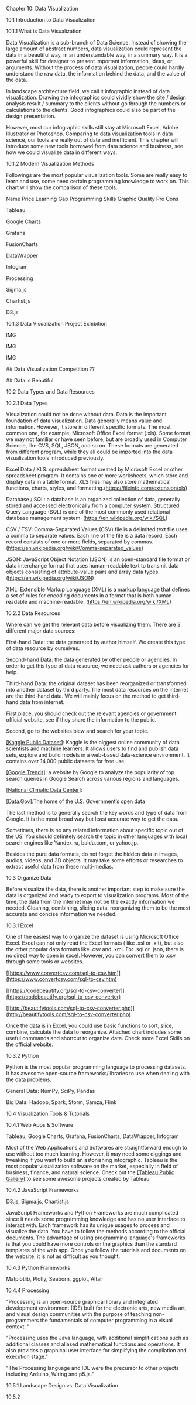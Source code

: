 Chapter 10: Data Visualization

10.1 Introduction to Data Visualization

10.1.1 What is Data Visualization

Data Visualization is a sub-branch of Data Science. Instead of showing the large amount of abstract numbers, data visualization could represent the data in a beautiful way, in an understandable way, in a summary way. It is a powerful skill for designer to present important information, ideas, or arguments. Without the process of data visualization, people could hardly understand the raw data, the information behind the data, and the value of the data. 

In landscape architecture field, we call it infographic instead of data visualization. Drawing the infographics could vividly show the site / design analysis result / summary to the clients without go through the numbers or calculations to the clients. Good infographics could also be part of the design presentation. 

However, most our infographic skills still stay at Microsoft Excel, Adobe Illustrator or Photoshop. Comparing to data visualization tools in data science, our tools are really out of date and inefficient. This chapter will introduce some new tools borrowed from data science and business, see how we could visualize data in different ways.



10.1.2 Modern Visualization Methods

Followings are the most popular visualization tools. Some are really easy to learn and use, some need certain programming knowledge to work on.  This chart will show the comparison of these tools.

Name                       Price                            Learning Gap                  Programming Skills                        Graphic Quality                  Pro                  Cons

Tableau

Google Charts

Grafana

FusionCharts

DataWrapper

Infogram

Processing

Sigma.js

Chartist.js

D3.js



10.1.3 Data Visualization Project Exhibition

IMG

IMG

IMG

\## Data Visualization Competition ??

\## Data is Beautiful



10.2 Data Types and Data Resources

10.2.1 Data Types

Visualization could not be done without data. Data is the important foundation of data visualization. Data generally means value and information. However, it store in different specific formats. The most common one, for example, Microsoft Office Excel format (.xls). Some format we may not familiar or have seen before, but are broadly used in Computer Science, like CVS, SQL, JSON, and so on. These formats are generated from different program, while they all could be imported into the data visualization tools introduced previously. 

Excel Data / XLS: spreadsheet format created by Microsoft Excel or other spreadsheet program. It contains one or more worksheets, which store and display data in a table format. XLS files may also store mathematical functions, charts, styles, and formatting.(https://fileinfo.com/extension/xls)

Database / SQL: a database is an organized collection of data, generally stored and accessed electronically from a computer system. Structured Query Language (SQL) is one of the most commonly used relational database management system. (https://en.wikipedia.org/wiki/SQL)

CSV / TSV: Comma-Separated Values (CSV) file is a delimited text file uses a comma to separate values. Each line of the file is a data record. Each record consists of one or more fields, separated by commas. (https://en.wikipedia.org/wiki/Comma-separated_values)

JSON: JavaScript Object Notation (JSON) is an open-standard file format or data interchange format that uses human-readable text to transmit data objects consisting of attribute-value pairs and array data types. (https://en.wikipedia.org/wiki/JSON)

XML: Extensible Markup Language (XML) is a markup language that defines a set of rules for encoding documents in a format that is both human-readable and machine-readable. (https://en.wikipedia.org/wiki/XML)



10.2.2 Data Resources

Where can we get the relevant data before visualizing them. There are 3 different major data sources:

First-hand Data: the data generated by author himself. We create this type of data resource by ourselves.

Second-hand Data: the data generated by other people or agencies. In order to get this type of data resource, we need ask authors or agencies for help.

Third-hand Data: the original dataset has been reorganized or transformed into another dataset by third party. The most data resources on the internet are the third-hand data. We will mainly focus on the method to get third-hand data from internet.

First place, you should check out the relevant agencies or government official website, see if they share the information to the public.   

Second, go to the websites blew and search for your topic.

[[Kaggle Public Dataset]](https://www.kaggle.com/datasets): Kaggle is the biggest online community of data scientists and machine learners. It allows users to find and publish data sets, explore and build models in a web-based data-science environment. It contains over 14,000 public datasets for free use. 

[[Google Trends]](https://trends.google.com/trends/explore): a website by Google to analyze the popularity of top search queries in Google Search across various regions and languages. 

[[National Climatic Data Center]](https://www.ncdc.noaa.gov/data-access/quick-links):

[[Data.Gov]](https://www.data.gov/):The home of the U.S. Government’s open data

The last method is to generally search the key words and type of data from Google. It is the most broad way but least accurate way to get the data. 

Sometimes, there is no any related information about specific topic out of the US. You should definitely search the topic in other languages with local search engines like Yandex.ru, baidu.com, or yahoo.jp.

Besides the pure data formats, do not forget the hidden data in images, audios, videos, and 3D objects. It may take some efforts or researches to extract useful data from these multi-medias. 



10.3 Organize Data

Before visualize the data, there is another important step to make sure the data is organized and ready to export to visualization programs. Most of the time, the data from the internet may not be the exactly information we needed. Cleaning, combining, slicing data, reorganizing them to be the most accurate and concise information we needed. 

10.3.1 Excel

One of the easiest way to organize the dataset is using Microsoft Office Excel. Excel can not only read the Excel formats ( like .xsl or .xlt), but also the other popular data formats like .csv and .xml. For .sql or .json, there is no direct way to open in excel. However, you can convert them to .csv through some tools or websites. 

[[https://www.convertcsv.com/sql-to-csv.htm]](https://www.convertcsv.com/sql-to-csv.htm)

[[https://codebeautify.org/sql-to-csv-converter]](https://codebeautify.org/sql-to-csv-converter)

[[http://beautifytools.com/sql-to-csv-converter.php]](http://beautifytools.com/sql-to-csv-converter.php)

Once the data is in Excel, you could use basic functions to sort, slice, combine, calculate the data to reorganize. Attached chart includes some useful commands and shortcut to organize data. Check more Excel Skills on the official website.

10.3.2 Python

Python is the most popular programming language to processing datasets. It has awesome open-source frameworks/libraries to use when dealing with the data problems. 

General Data: NumPy, SciPy, Pandas

Big Data: Hadoop, Spark, Storm, Samza, Flink



10.4 Visualization Tools & Tutorials

10.4.1 Web Apps & Software

Tableau, Google Charts, Grafana, FusionCharts, DataWrapper, Infogram

Most of the Web Applications and Softwares are straightforward enough to use without too much learning. However, it may need some diggings and tweaking if you want to build an astonishing infographic. Tableau is the most popular visualization software on the market, especially in field of business, finance, and natural science. Check out the [[Tableau Public Gallery]](https://public.tableau.com/en-us/gallery/?tab=viz-of-the-day&type=viz-of-the-day) to see some awesome projects created by Tableau. 

10.4.2 JavaScript Frameworks

D3.js, Sigma.js, Chartist.js

JavaScript Frameworks and Python Frameworks are much complicated since it needs some programming knowledge and has no user interface to interact with. Each framework has its unique usages to process and visualize the data. You have to follow the methods according to the official documents. The advantage of using programming language's frameworks is that you could have more controls on the graphics than the standard templates of the web app. Once you follow the tutorials and documents on the website, it is not as difficult as you thought.

10.4.3 Python Frameworks

Matplotlib, Plotly, Seaborn, ggplot, Altair

10.4.4 Processing

"Processing is an open-source graphical library and integrated development environment (IDE) built for the electronic arts, new media art, and visual design communities with the purpose of teaching non-programmers the fundamentals of computer programming in a visual context. "

"Processing uses the Java language, with additional simplifications such as additional classes and aliased mathematical functions and operations. It also provides a graphical user interface for simplifying the compilation and execution stage."

"The Processing language and IDE were the precursor to other projects including Arduino, Wiring and p5.js."



10.5.1 Landscape Design vs. Data Visualization

10.5.2







